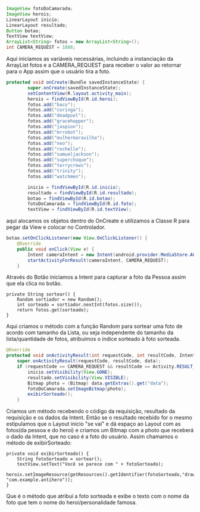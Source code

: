 ```java
ImageView fotoDoCamarada;
ImageView herois;
LinearLayout inicio;
LinearLayout resultado;
Button botao;
TextView textView;
ArrayList<String> fotos = new ArrayList<String>();
int CAMERA_REQUEST = 1888;
```

Aqui iniciamos as variáveis necessárias, incluindo a instanciação da ArrayList fotos e a CAMERA_REQUEST para receber o valor ao retornar para o App assim que o usuário tira a foto.

```java
protected void onCreate(Bundle savedInstanceState) {
        super.onCreate(savedInstanceState);
        setContentView(R.layout.activity_main);
        herois = findViewById(R.id.heroi);
        fotos.add("baco");
        fotos.add("coringa");
        fotos.add("deadpool");
        fotos.add("gracehopper");
        fotos.add("jaspion");
        fotos.add("mrrobot");
        fotos.add("mulhermaravilha");
        fotos.add("neo");
        fotos.add("rochelle");
        fotos.add("samueljackson");
        fotos.add("superchoque");
        fotos.add("terrycrews");
        fotos.add("trinity");
        fotos.add("watchmen");

        inicio = findViewById(R.id.inicio);
        resultado = findViewById(R.id.resultado);
        botao = findViewById(R.id.botao);
        fotoDoCamarada = findViewById(R.id.foto);
        textView = findViewById(R.id.textView);
```

aqui alocamos os objetos dentro do OnCreate e utilizamos a Classe R para pegar da View e colocar no Controlador.



```java
botao.setOnClickListener(new View.OnClickListener() {
    @Override
    public void onClick(View v) {
        Intent cameraIntent = new Intent(android.provider.MediaStore.ACTION_IMAGE_CAPTURE);
        startActivityForResult(cameraIntent, CAMERA_REQUEST);
    }
```

Através do Botão iniciamos a Intent para capturar a foto da Pessoa assim que ela clica no botão.

```
private String sortear() {
    Random sortiador = new Random();
    int sorteado = sortiador.nextInt(fotos.size());
    return fotos.get(sorteado);
}
```

Aqui criamos o método com a função Random para sortear uma foto de acordo com tamanho da Lista, ou seja independente do tamanho da lista/quantidade de fotos, atribuimos o índice sorteado à foto sorteada.



```java
@Override
protected void onActivityResult(int requestCode, int resultCode, Intent data) {
    super.onActivityResult(requestCode, resultCode, data);
    if (requestCode == CAMERA_REQUEST && resultCode == Activity.RESULT_OK) {
        inicio.setVisibility(View.GONE);
        resultado.setVisibility(View.VISIBLE);
        Bitmap photo = (Bitmap) data.getExtras().get("data");
        fotoDoCamarada.setImageBitmap(photo);
        exibirSorteado();
    }
```

Criamos um  método recebendo o código da requisição, resultado da requisição e os dados da Intent. Então se o resultado recebido for o mesmo estipulamos que o Layout inicio "se vai" e dá espaço ao Layout com as fotos(da pessoa e do heroi) e criamos um Bitmap com a photo que receberá o dado da Intent, que no caso é a foto do usuário. Assim chamamos o método de exibirSorteado:

```
private void exibirSorteado() {
    String fotoSorteado = sortear();
    textView.setText("Você se parece com " + fotoSorteado);
    herois.setImageResource(getResources().getIdentifier(fotoSorteado,"drawable", "com.example.antihero"));
}
```

Que é o método que atribui a foto sorteada e exibe o texto com o nome da foto que tem o nome do heroi/personalidade famosa.